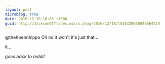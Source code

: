 ```yaml
---
layout: post
microblog: true
date: 2016-12-18 16:05 +1300
guid: http://JacksonOfTrades.micro.blog/2016/12/18/t810320056848564224.html
---
```

@thehoennhippo Oh no it won't it's just that...

it...

*goes back to reddit*
